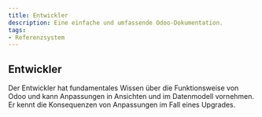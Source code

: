 ```yaml
---
title: Entwickler
description: Eine einfache und umfassende Odoo-Dokumentation.
tags:
- Referenzsystem
---
```


## Entwickler

Der Entwickler hat fundamentales Wissen über die Funktionsweise von Odoo und kann Anpassungen in Ansichten und im Datenmodell vornehmen. Er kennt die Konsequenzen von Anpassungen im Fall eines Upgrades.